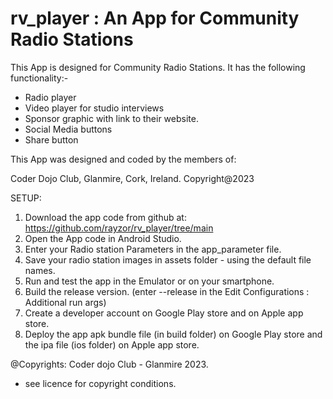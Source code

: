 # rv_player : An App for Community Radio Stations

This App is designed for Community Radio Stations. 
It has the following functionality:-
- Radio player 
- Video player for studio interviews
- Sponsor graphic with link to their website.
- Social Media buttons
- Share button

This App was designed and coded by the members of:

Coder Dojo Club, Glanmire, Cork, Ireland. Copyright@2023

SETUP:
1. Download the app code from github at: https://github.com/rayzor/rv_player/tree/main
2. Open the App code in Android Studio.
3. Enter your Radio station Parameters in the app_parameter file.
4. Save your radio station images in assets folder - using the default file names.
5. Run and test the app in the Emulator or on your smartphone.
6. Build the release version. (enter --release in the Edit Configurations : Additional run args)
7. Create a developer account on Google Play store and on Apple app store.
8. Deploy the app apk bundle file (in build folder) on Google Play store and the ipa file (ios folder) on Apple app store.

@Copyrights: Coder dojo Club - Glanmire 2023.
- see licence for copyright conditions.
